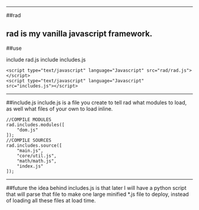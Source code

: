 -----
##rad

rad is my vanilla javascript framework.
-----
##use

include rad.js 
include includes.js
```
<script type="text/javascript" language="Javascript" src="rad/rad.js"></script>
<script type="text/javascript" language="Javascript" src="includes.js"></script>

```
-----
##include.js
include.js is a file you create to tell rad what modules to load, as well what files of your own to load inline.
```
//COMPILE MODULES
rad.includes.modules([
	"dom.js"
]);
//COMPILE SOURCES
rad.includes.source([
	"main.js",
	"core/util.js",
	"math/math.js",
	"index.js"
]);
```
-----
##future
the idea behind includes.js is that later I will have a python script that will parse that file to make one large minified *.js file to deploy, instead of loading all these files at load time.
